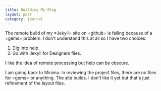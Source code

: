 ```yaml
---
title: Building My Blog
layout: post
category: journal
---
```

The remote build of my =Jekyll= site on =github= is failing because of a =gems= problem. I don't understand this at all so I have two choices:

1. Dig into help.
2. Go with Jekyll for Designers files.

I like the idea of remote processing but help can be obscure.

I am going back to Minima. In reviewing the project files, there are no files for =gems= or anything.  The site builds. I don't like it yet but that's just refinement of the layout files.